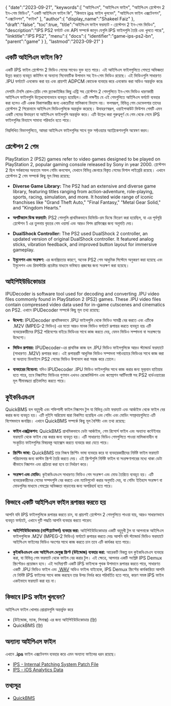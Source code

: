 {
   "date":"2023-09-21",
   "keywords":[
"আইপিএস",
"আইপিএস ফাইল",
"আইপিএস প্লেস্টেশন 2 ইন-গেম ভিডিও",
"একটি আইপিএস ফাইল কি",
"কিভাবে ips ফাইল খুলবেন",
"আইপিএস ফাইল এক্সটেনশন",
"এক্সটেনশন",
"ফাইল"
],
   "author":{
      "display_name":"Shakeel Faiz"
},
   "draft":"false",
   "toc":true,
   "title":"আইপিএস ফাইল ফরম্যাট - প্লেস্টেশন 2 ইন-গেম ভিডিও",
   "description":"IPS PS2 ফর্ম্যাট এবং API সম্পর্কে জানুন যেগুলি IPS ফাইলগুলি তৈরি এবং খুলতে পারে৷",
   "linktitle":"IPS PS2",
   "menu":{
      "docs":{
         "identifier":"game-ips-ps2-bn",
         "parent":"game"
}
},
   "lastmod":"2023-09-21"
}

## একটি আইপিএস ফাইল কি?

একটি IPS ফাইল প্লেস্টেশন 2 ভিডিও গেমের সাথেও যুক্ত হতে পারে। এই আইপিএস ফাইলগুলিতে গেমপ্লে অভিজ্ঞতা উন্নত করতে ব্যবহৃত কাটসিন বা অন্যান্য সিনেমাটিক উপাদান সহ ইন-গেম ভিডিও রয়েছে। এই ভিডিওগুলি সাধারণত .IPU ফর্ম্যাটে এনকোড করা হয় এবং প্রায়শই ADPCM কোডেক ব্যবহার করে এনকোড করা অডিও অন্তর্ভুক্ত করে৷

মেগামি টেনসি রোল-প্লেয়িং গেম ফ্র্যাঞ্চাইজির কিছু এন্ট্রি সহ প্লেস্টেশন 2 গেমগুলিতে ইন-গেম ভিডিও ধারণকারী আইপিএস ফাইলগুলি উল্লেখযোগ্যভাবে ব্যবহৃত হয়েছিল। এটি লক্ষণীয় যে এই গেমগুলিতে আইপিএস ফর্ম্যাট ব্যবহার করা হলেও এটি একক বিকাশকারীর জন্য একচেটিয়া মালিকানা বিন্যাস নয়। ফলস্বরূপ, বিভিন্ন গেম ডেভেলপার তাদের প্লেস্টেশন 2 শিরোনামে আইপিএস ভিডিওগুলিকে অন্তর্ভুক্ত করেছে। উদাহরণস্বরূপ, ওয়াইপআউট ফিউশন গেমটি এমন একটি গেমের উদাহরণ যা আইপিএস ফাইলগুলি অন্তর্ভুক্ত করে। এটি উল্লেখ করা গুরুত্বপূর্ণ যে গেম থেকে গেমে IPS ফাইলগুলির বিন্যাসে সামান্য পরিবর্তন হতে পারে।

নিম্নলিখিত বিভাগগুলিতে, আমরা আইপিএস ফাইলগুলির সাথে যুক্ত সফ্টওয়্যার অ্যাপ্লিকেশনগুলি অন্বেষণ করব।

## প্লেস্টেশন 2 গেম

PlayStation 2 (PS2) games refer to video games designed to be played on PlayStation 2, popular gaming console released by Sony in year 2000. প্লেস্টেশন 2 ছিল সর্বকালের অন্যতম সফল গেমিং কনসোল, যেখানে বিভিন্ন জেনারে বিস্তৃত গেমের বিশাল লাইব্রেরি রয়েছে। এখানে প্লেস্টেশন 2 গেম সম্পর্কে কিছু মূল বিষয় রয়েছে:

- **Diverse Game Library:** The PS2 had an extensive and diverse game library, featuring titles ranging from action-adventure, role-playing, sports, racing, simulation, and more. It hosted wide range of iconic franchises like "Grand Theft Auto," "Final Fantasy," "Metal Gear Solid," and "Kingdom Hearts."

- **অপটিক্যাল ডিস্ক ফরম্যাট:** PS2 গেমগুলি প্রাথমিকভাবে ডিভিডি-রম ডিস্কে বিতরণ করা হয়েছিল, যা এর পূর্বসূরি প্লেস্টেশন 1 এর তুলনায় বৃহত্তর গেম ওয়ার্ল্ড এবং আরও বিশদ গ্রাফিক্সের জন্য অনুমতি দেয়।

- **DualShock Controller:** The PS2 used DualShock 2 controller, an updated version of original DualShock controller. It featured analog sticks, vibration feedback, and improved button layout for immersive gameplay.

- **ইমুলেশন এবং সংরক্ষণ:** এর জনপ্রিয়তার কারণে, অনেক PS2 গেম আধুনিক সিস্টেমে অনুকরণ করা হয়েছে এবং ইমুলেশন এবং রিমাস্টারিং প্রচেষ্টার মাধ্যমে ভবিষ্যত প্রজন্মের জন্য সংরক্ষণ করা হয়েছে।

## আইপিইউডিকোডার

IPUDecoder is software tool used for decoding and converting .IPU video files commonly found in PlayStation 2 (PS2) games. These .IPU video files contain compressed video data used for in-game cutscenes and cinematics on PS2. এখানে IPUDecoder সম্পর্কে কিছু মূল তথ্য রয়েছে:

- **উদ্দেশ্য:** IPUDecoder প্রাথমিকভাবে .IPU ফাইলগুলি থেকে ভিডিও সামগ্রী বের করতে এবং এটিকে .M2V (MPEG-2 ভিডিও) এর মতো আরও মানক ভিডিও ফর্ম্যাটে রূপান্তর করতে ব্যবহৃত হয়৷ এটি ব্যবহারকারীদের PS2 পরিবেশের বাইরে ভিডিওর সাথে কাজ করতে দেয়, যেমন ভিডিও সম্পাদনা বা সংরক্ষণের উদ্দেশ্যে।

- **ভিডিও রূপান্তর:** IPUDecoder-এর প্রাথমিক কাজ হল .IPU ভিডিও ফাইলগুলিকে আরও স্ট্যান্ডার্ড ফরম্যাটে (সাধারণত .M2V) রূপান্তর করা। এই রূপান্তরটি আধুনিক ভিডিও সম্পাদনা সফ্টওয়্যারে ভিডিওর সাথে কাজ করা বা অন্যান্য ডিভাইসে PS2 গেমের ভিডিও উপভোগ করা সহজ করে তোলে।

- **ব্যবহারের বিবেচনা:** যদিও IPUDecoder .IPU ভিডিও ফাইলগুলির সাথে কাজ করার জন্য মূল্যবান হাতিয়ার হতে পারে, তবে নিষ্কাশিত ভিডিওর গুণমান এখনও রেজোলিউশন এবং কম্প্রেশন আর্টিফ্যাক্ট সহ PS2 হার্ডওয়্যারের মূল সীমাবদ্ধতা প্রতিফলিত করতে পারে।

## কুইকবিএমএস

QuickBMS হল বহুমুখী এবং শক্তিশালী ফাইল নিষ্কাশন টুল যা বিভিন্ন ডেটা ফরম্যাট এবং আর্কাইভ থেকে ফাইল বের করার জন্য ব্যবহৃত হয়। এটি লুইগি অরিয়েমা দ্বারা বিকশিত হয়েছিল এবং গেমিং এবং মোডিং সম্প্রদায়গুলিতে এটি বিশেষভাবে জনপ্রিয়। এখানে QuickBMS সম্পর্কে কিছু মূল বৈশিষ্ট্য এবং তথ্য রয়েছে:

- **ফাইল এক্সট্রাকশন:** QuickBMS প্রাথমিকভাবে ডেটা আর্কাইভ, গেম রিসোর্স ফাইল এবং অন্যান্য কন্টেইনার ফরম্যাট থেকে ফাইল বের করার জন্য ব্যবহৃত হয়। এটি সাধারণত ভিডিও গেমগুলিতে পাওয়া মালিকানাধীন বা সংকুচিত ফাইলগুলির বিষয়বস্তু অ্যাক্সেস করতে ব্যবহার করা যেতে পারে।

- **স্ক্রিপ্টিং ভাষা:** QuickBMS তার নিজস্ব স্ক্রিপ্টিং ভাষা ব্যবহার করে যা ব্যবহারকারীদের নির্দিষ্ট ফাইল ফরম্যাট পরিচালনার জন্য কাস্টম স্ক্রিপ্ট তৈরি করতে দেয়। এই স্ক্রিপ্টগুলি নির্দিষ্ট ফাইল বা সংরক্ষণাগারের মধ্যে থাকা ডেটা কীভাবে নিষ্কাশন এবং প্রক্রিয়া করা হবে তা নির্ধারণ করে।

- **সংরক্ষণ এবং মোডিং:** কুইকবিএমএস সাধারণত ভিডিও গেম সংরক্ষণ এবং মোড তৈরিতে ব্যবহৃত হয়। এটি ব্যবহারকারীদের গেমের সম্পদগুলি বের করতে এবং ম্যানিপুলেট করার অনুমতি দেয়, যা গেমিং ইতিহাস সংরক্ষণ বা মোডগুলির মাধ্যমে গেমপ্লের অভিজ্ঞতা বাড়ানোর জন্য অপরিহার্য হতে পারে।

## কিভাবে একটি আইপিএস ফাইল রূপান্তর করতে হয়

আপনি যদি IPS ফাইলগুলিকে রূপান্তর করতে চান, যা প্রায়শই প্লেস্টেশন 2 গেমগুলিতে পাওয়া যায়, আরও সাধারণভাবে ব্যবহৃত ফর্ম্যাটে, এখানে দুটি পদ্ধতি আপনি ব্যবহার করতে পারেন:

- **আইপিইউডিকোডার (মাল্টিপ্ল্যাটফর্ম) ব্যবহার করা:** আইপিইউডিকোডার একটি বহুমুখী টুল যা আপনাকে আইপিএস ফাইলগুলিকে .M2V (MPEG-2 ভিডিও) ফর্ম্যাটে রূপান্তর করতে দেয়৷ আপনি যদি স্ট্যান্ডার্ড ভিডিও ফরম্যাটে আইপিএস ফাইলের ভিডিও অংশের সাথে কাজ করতে চান তবে এটি কার্যকর হতে পারে।

- **কুইকবিএমএস এবং আইপিএস ডেমুক্স স্ক্রিপ্ট (উইন্ডোজ) ব্যবহার করা:** আরেকটি বিকল্প হল কুইকবিএমএস ব্যবহার করা, যা বিভিন্ন গেম ফরম্যাট থেকে ফাইল বের করার টুল। এই ক্ষেত্রে, আপনার একটি সংশ্লিষ্ট IPS Demux স্ক্রিপ্টেরও প্রয়োজন হবে। এই সংমিশ্রণটি একটি IPS ফাইলকে পৃথক উপাদানে রূপান্তর করতে পারে, সাধারণত একটি .IPU ভিডিও ফাইল এবং [.WAV](/audio/wav/) অডিও ফাইল৷ যাইহোক, IPS Demux স্ক্রিপ্টের কার্যকারিতা আপনি যে নির্দিষ্ট IPS ফাইলের সাথে কাজ করছেন তার উপর নির্ভর করে পরিবর্তিত হতে পারে, কারণ সমস্ত IPS ফাইল একইভাবে ফরম্যাট করা হয় না।

## কিভাবে IPS ফাইল খুলবেন?

আইপিএস ফাইল খোলার প্রোগ্রামগুলি অন্তর্ভুক্ত করে

- (উইন্ডোজ, ম্যাক, লিনাক্স) এর জন্য আইপিইউডিকোডার (ফ্রি)
- QuickBMS (ফ্রি)

## অন্যান্য আইপিএস ফাইল

এখানে **.ips** ফাইল এক্সটেনশন ব্যবহার করে এমন অন্যান্য ফাইলের ধরন রয়েছে।

- [IPS - Internal Patching System Patch File](/game/ips/)
- [IPS - iOS Analytics Data](/misc/ips/)

## তথ্যসূত্র
* [QuickBMS](http://aluigi.altervista.org/quickbms.htm)


